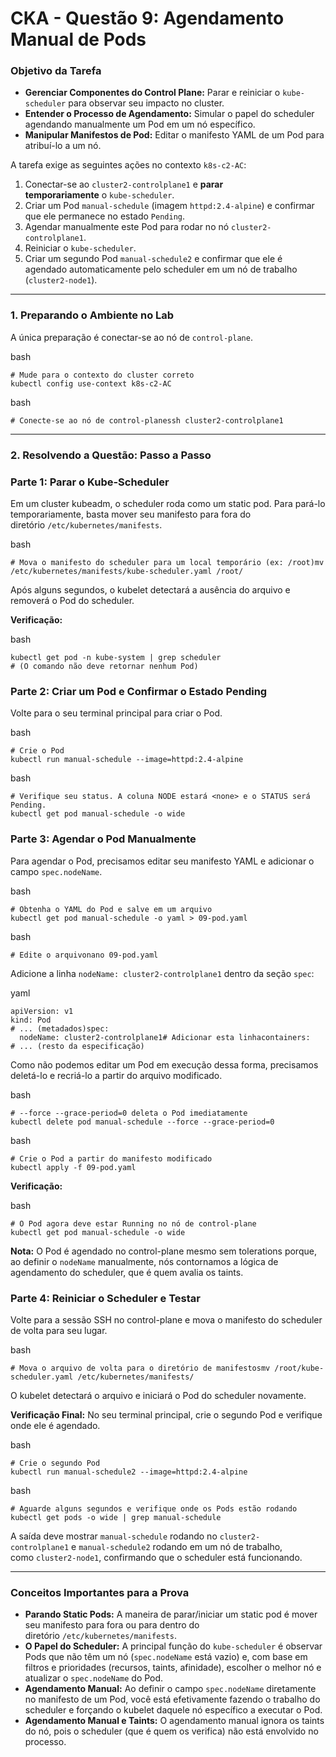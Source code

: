# **CKA - Questão 9: Agendamento Manual de Pods**

### **Objetivo da Tarefa**

- **Gerenciar Componentes do Control Plane:** Parar e reiniciar o `kube-scheduler` para observar seu impacto no cluster.
- **Entender o Processo de Agendamento:** Simular o papel do scheduler agendando manualmente um Pod em um nó específico.
- **Manipular Manifestos de Pod:** Editar o manifesto YAML de um Pod para atribuí-lo a um nó.

A tarefa exige as seguintes ações no contexto `k8s-c2-AC`:

1. Conectar-se ao `cluster2-controlplane1` e **parar temporariamente** o `kube-scheduler`.
2. Criar um Pod `manual-schedule` (imagem `httpd:2.4-alpine`) e confirmar que ele permanece no estado `Pending`.
3. Agendar manualmente este Pod para rodar no nó `cluster2-controlplane1`.
4. Reiniciar o `kube-scheduler`.
5. Criar um segundo Pod `manual-schedule2` e confirmar que ele é agendado automaticamente pelo scheduler em um nó de trabalho (`cluster2-node1`).

---

### **1. Preparando o Ambiente no Lab**

A única preparação é conectar-se ao nó de `control-plane`.

bash

```
# Mude para o contexto do cluster correto
kubectl config use-context k8s-c2-AC
```

bash

```
# Conecte-se ao nó de control-planessh cluster2-controlplane1
```

---

### **2. Resolvendo a Questão: Passo a Passo**

### **Parte 1: Parar o Kube-Scheduler**

Em um cluster kubeadm, o scheduler roda como um static pod. Para pará-lo temporariamente, basta mover seu manifesto para fora do diretório `/etc/kubernetes/manifests`.

bash

```
# Mova o manifesto do scheduler para um local temporário (ex: /root)mv /etc/kubernetes/manifests/kube-scheduler.yaml /root/
```

Após alguns segundos, o kubelet detectará a ausência do arquivo e removerá o Pod do scheduler.

**Verificação:**

bash

```
kubectl get pod -n kube-system | grep scheduler
# (O comando não deve retornar nenhum Pod)
```

### **Parte 2: Criar um Pod e Confirmar o Estado Pending**

Volte para o seu terminal principal para criar o Pod.

bash

```
# Crie o Pod
kubectl run manual-schedule --image=httpd:2.4-alpine
```

bash

```
# Verifique seu status. A coluna NODE estará <none> e o STATUS será Pending.
kubectl get pod manual-schedule -o wide
```

### **Parte 3: Agendar o Pod Manualmente**

Para agendar o Pod, precisamos editar seu manifesto YAML e adicionar o campo `spec.nodeName`.

bash

```
# Obtenha o YAML do Pod e salve em um arquivo
kubectl get pod manual-schedule -o yaml > 09-pod.yaml
```

bash

```
# Edite o arquivonano 09-pod.yaml
```

Adicione a linha `nodeName: cluster2-controlplane1` dentro da seção `spec`:

yaml

```
apiVersion: v1
kind: Pod
# ... (metadados)spec:
  nodeName: cluster2-controlplane1# Adicionar esta linhacontainers:
# ... (resto da especificação)
```

Como não podemos editar um Pod em execução dessa forma, precisamos deletá-lo e recriá-lo a partir do arquivo modificado.

bash

```
# --force --grace-period=0 deleta o Pod imediatamente
kubectl delete pod manual-schedule --force --grace-period=0
```

bash

```
# Crie o Pod a partir do manifesto modificado
kubectl apply -f 09-pod.yaml
```

**Verificação:**

bash

```
# O Pod agora deve estar Running no nó de control-plane
kubectl get pod manual-schedule -o wide
```

**Nota:** O Pod é agendado no control-plane mesmo sem tolerations porque, ao definir o `nodeName` manualmente, nós contornamos a lógica de agendamento do scheduler, que é quem avalia os taints.

### **Parte 4: Reiniciar o Scheduler e Testar**

Volte para a sessão SSH no control-plane e mova o manifesto do scheduler de volta para seu lugar.

bash

```
# Mova o arquivo de volta para o diretório de manifestosmv /root/kube-scheduler.yaml /etc/kubernetes/manifests/
```

O kubelet detectará o arquivo e iniciará o Pod do scheduler novamente.

**Verificação Final:** No seu terminal principal, crie o segundo Pod e verifique onde ele é agendado.

bash

```
# Crie o segundo Pod
kubectl run manual-schedule2 --image=httpd:2.4-alpine
```

bash

```
# Aguarde alguns segundos e verifique onde os Pods estão rodando
kubectl get pods -o wide | grep manual-schedule
```

A saída deve mostrar `manual-schedule` rodando no `cluster2-controlplane1` e `manual-schedule2` rodando em um nó de trabalho, como `cluster2-node1`, confirmando que o scheduler está funcionando.

---

### **Conceitos Importantes para a Prova**

- **Parando Static Pods:** A maneira de parar/iniciar um static pod é mover seu manifesto para fora ou para dentro do diretório `/etc/kubernetes/manifests`.
- **O Papel do Scheduler:** A principal função do `kube-scheduler` é observar Pods que não têm um nó (`spec.nodeName` está vazio) e, com base em filtros e prioridades (recursos, taints, afinidade), escolher o melhor nó e atualizar o `spec.nodeName` do Pod.
- **Agendamento Manual:** Ao definir o campo `spec.nodeName` diretamente no manifesto de um Pod, você está efetivamente fazendo o trabalho do scheduler e forçando o kubelet daquele nó específico a executar o Pod.
- **Agendamento Manual e Taints:** O agendamento manual ignora os taints do nó, pois o scheduler (que é quem os verifica) não está envolvido no processo.
